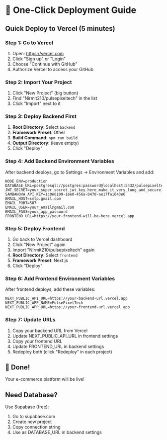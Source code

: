 # 🚀 One-Click Deployment Guide

## Quick Deploy to Vercel (5 minutes)

### Step 1: Go to Vercel
1. Open: https://vercel.com
2. Click "Sign up" or "Login"
3. Choose "Continue with GitHub"
4. Authorize Vercel to access your GitHub

### Step 2: Import Your Project
1. Click "New Project" (big button)
2. Find "Nirmit210/pulsepixeltech" in the list
3. Click "Import" next to it

### Step 3: Deploy Backend First
1. **Root Directory**: Select `backend`
2. **Framework Preset**: Other
3. **Build Command**: `npm run build`
4. **Output Directory**: (leave empty)
5. Click "Deploy"

### Step 4: Add Backend Environment Variables
After backend deploys, go to Settings → Environment Variables and add:

```
NODE_ENV=production
DATABASE_URL=postgresql://postgres:password@localhost:5432/pulsepixeltech
JWT_SECRET=your_super_secret_jwt_key_here_make_it_very_long_and_secure_for_production
SAMBANOVA_API_KEY=1c0e0109-1ee0-456a-8470-ae17fa1643e6
EMAIL_HOST=smtp.gmail.com
EMAIL_PORT=587
EMAIL_USER=your_email@gmail.com
EMAIL_PASS=your_app_password
FRONTEND_URL=https://your-frontend-will-be-here.vercel.app
```

### Step 5: Deploy Frontend
1. Go back to Vercel dashboard
2. Click "New Project" again
3. Import "Nirmit210/pulsepixeltech" again
4. **Root Directory**: Select `frontend`
5. **Framework Preset**: Next.js
6. Click "Deploy"

### Step 6: Add Frontend Environment Variables
After frontend deploys, add these variables:

```
NEXT_PUBLIC_API_URL=https://your-backend-url.vercel.app
NEXT_PUBLIC_APP_NAME=PulsePixelTech
NEXT_PUBLIC_APP_URL=https://your-frontend-url.vercel.app
```

### Step 7: Update URLs
1. Copy your backend URL from Vercel
2. Update NEXT_PUBLIC_API_URL in frontend settings
3. Copy your frontend URL
4. Update FRONTEND_URL in backend settings
5. Redeploy both (click "Redeploy" in each project)

## 🎉 Done!
Your e-commerce platform will be live!

## Need Database?
Use Supabase (free):
1. Go to supabase.com
2. Create new project
3. Copy connection string
4. Use as DATABASE_URL in backend settings